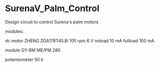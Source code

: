 # SurenaV_Palm_Control
Design circuit to control Surena's palm motors

modules:

dc motor ZHENG ZGA17RT45.8i 105 rpm 6 V noload 10 mA fullload 100 mA

module GY-BM ME/PM 280

potentiometer 50 k
